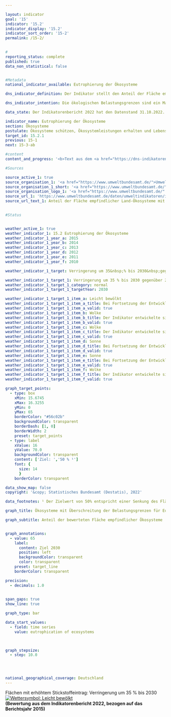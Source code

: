```yaml
---

layout: indicator    
goal: '15'    
indicator: '15.2'    
indicator_display: '15.2'    
indicator_sort_order: '15-2'    
permalink: /15-2/    
    

#
reporting_status: complete    
published: true    
data_non_statistical: false    


#Metadata    
national_indicator_available: Eutrophierung der Ökosysteme    

dns_indicator_definition: Der Indikator stellt den Anteil der Fläche empfindlicher Ökosysteme dar, bei der die ökologischen Belastungsgrenzen (Critical Loads) durch atmosphärische Stickstoffeinträge überschritten wurden, gemessen an der gesamten bewerteten Fläche empfindlicher Ökosysteme.    

dns_indicator_intention: Die ökologischen Belastungsgrenzen sind ein Maß für die Empfindlichkeit eines Ökosystems gegenüber dem Eintrag eines Schadstoffs. Liegen die Einträge von Luftschadstoffen unter diesen Critical Loads, ist nach heutigem Stand des Wissens nicht mit schädlichen Wirkungen auf Struktur und Funktion eines Ökosystems zu rechnen. Fast die Hälfte aller Farn- und Blütenpflanzen, die in Deutschland in der Roten Liste aufgeführt werden, sind durch Nährstoffeinträge gefährdet. Bis zum Jahr 2030&nbsp;soll der Flächenanteil mit erhöhtem Stickstoffeintrag um 35&nbsp;% gegenüber 2005&nbsp;reduziert werden. Dies entspricht einer Senkung auf 50&nbsp;% der bewerteten Fläche empfindlicher Ökosysteme.    

data_state: Der Indikatorenbericht 2022 hat den Datenstand 31.10.2022. Die Daten auf dieser Plattform werden regelmäßig aktualisiert, sodass online aktuellere Daten verfügbar sein können als im <a href="https://dns-indikatoren.de/assets/publications/reports/de/2022.pdf">Indikatorenbericht 2022</a> veröffentlicht.    

indicator_name: Eutrophierung der Ökosysteme    
section: Ökosysteme    
postulate: Ökosysteme schützen, Ökosystemleistungen erhalten und Lebensräume bewahren    
target_id: 15.2.1    
previous: 15-1    
next: 15-3-ab    

#content     
content_and_progress: '<b>Text aus dem <a href="https://dns-indikatoren.de/assets/publications/reports/de/2022.pdf">Indikatorenbericht 2022&nbsp;</a></b><br><br>Stickstoff, der gebunden in Ammoniak und Stickoxiden in die Atmosphäre gelangt, kann gasförmig, in Regen gelöst oder als Bestandteil des Feinstaubs in Ökosysteme eingetragen werden. Die Emissionen von Ammoniak und Stickoxiden werden als Teil des Indikators <a href="https://dnsUpgradeEnvironment.github.io/dns-indicators/3-2-a">3.2.a</a> „Emissionen von Luftschadstoffen“ dargestellt und deren Entwicklung beeinflusst direkt die Eutrophierung der Ökosysteme. Als empfindliche Ökosysteme, die in die Berechnung des Indikators eingehen, werden Wälder, natürliches Grünland, Moore, Sümpfe und Heiden betrachtet.<br><br>Durch einen übermäßigen Eintrag von Stickstoffverbindungen aus der Luft in Land-Ökosysteme können Nährstoffungleichgewichte entstehen. In Folge des geänderten Nährstoffangebots ändert sich zum Beispiel die Artenzusammensetzung: Organismen, die stickstoffarme Standorte bevorzugen, werden zugunsten stickstoffliebender Arten verdrängt. Außerdem können viele Pflanzen durch die Veränderung der Nährstoff-Verfügbarkeit anfälliger gegenüber Frost, Dürre und Schädlingen werden. Auswirkungen eines übermäßigen Stickstoffeintrages treten oft erst einige Jahre später auf. Ebenso sind positive Effekte aufgrund geminderten Eintrages erst nach längerer Zeit zu erkennen.<br><br>Zur Bewertung der Stickstoffeinträge werden ökosystemspezifische Belastungsgrenzen ermittelt, bei deren Einhaltung nach heutigem Wissensstand Strukturen und Funktionen sowie die Artengemeinschaften eines Ökosystems geschützt sind. Insgesamt werden auf diese Weise etwa elf Millionen Hektar, das heißt nahezu ein Drittel der Fläche Deutschlands, bewertet.<br><br>Im Jahr 2015&nbsp;wurden in Deutschland auf 68&nbsp;% der Fläche aller bewerteten empfindlichen Ökosysteme die Belastungsgrenzen für schädlichen Stickstoffeintrag überschritten. Besonders hoch sind hier Überschreitungen in Teilen Norddeutschlands, da hier durch die Landwirtschaft große Mengen reaktiver Stickstoffverbindungen freigesetzt werden.<br><br>Zwischen 2005&nbsp;und 2011&nbsp;konnte der Anteil der Flächen, auf denen die Belastungsgrenzen für Stickstoff überschritten wurden, um 9&nbsp;Prozentpunkte gesenkt werden. In den zwei Folgejahren stieg der Indikator wieder leicht an, um bis zum Jahr 2015&nbsp;wieder auf den Wert des Jahres 2011&nbsp;zu sinken. Somit hat sich der Anteil der Flächen, auf denen die Belastungsgrenzen für Stickstoff überschritten wurden seit dem Jahr 2011&nbsp;nicht weiter verringert.<br><br>Die Berechnung des Indikators wird vom Umweltbundesamt (<abbr title="Umweltbundesamt">UBA</abbr>) vorgenommen und basiert auf zwei Datensätzen. Der erste Datensatz ist der Critical-Load-Datensatz, der vom <abbr title="Umweltbundesamt">UBA</abbr> für die internationale Berichterstattung im Rahmen der Genfer Luftreinhaltekonvention (<abbr title="Genfer Luftreinhaltekonvention (Convention on Long-Range Transboundary Air Pollution)">CLRTAP</abbr>) bereitgestellt wird. Grundlagen zur Ermittlung dieses Datensatzes sind unter anderem die Bodenübersichtskarte Deutschlands, die Karte der jährlichen mittleren Sickerwasserrate in den Boden, die Karte der Landnutzungsverteilung sowie Klimadaten Deutschlands. Der zweite Datensatz beinhaltet eine Zeitreihe der Stickstoffeinträge in Deutschland und wurde im Rahmen des <abbr title="Pollutant INput and EcosysTem Impact">PINETI</abbr> III-Projektes (Pollutant INput and EcosysTem Impact) berechnet.'    

#Sources    

source_active_1: true
source_organisation_1: '<a href="https://www.umweltbundesamt.de/">Umweltbundesamt</a>'
source_organisation_1_short: '<a href="https://www.umweltbundesamt.de/" target="_blank">Umweltbundesamt</a>'
source_organisation_logo_1: '<a href="https://www.umweltbundesamt.de/" target="_blank"><img src="https://dnsUpgradeEnvironment.github.io/dns-indicators/public/OrgImgDe/uba.png" alt="Umweltbundesamt" title=" Klicken Sie hier um zur Homepage der Organisation Umweltbundesamt zu gelangen." style="height:60px; width:148px; border: transparent"/></a>'
source_url_1: 'https://www.umweltbundesamt.de/daten/umweltindikatoren/indikator-eutrophierung-durch-stickstoff'
source_url_text_1: Anteil der Fläche empfindlicher Land-Ökosysteme mit Überschreitung der Belastungsgrenzen für Eutrophierung
    

#Status    


weather_active_1: true
weather_indicator_1: 15.2 Eutrophierung der Ökosysteme
weather_indicator_1_year_a: 2015
weather_indicator_1_year_b: 2014
weather_indicator_1_year_c: 2013
weather_indicator_1_year_d: 2012
weather_indicator_1_year_e: 2011
weather_indicator_1_year_f: 2010

weather_indicator_1_target: Verringerung um 35&nbsp;% bis 2030&nbsp;gegenüber 2005

weather_indicator_1_target_1: Verringerung um 35 % bis 2030 gegenüber 2005
weather_indicator_1_target_1_category: normal
weather_indicator_1_target_1_targetYear: 2030

weather_indicator_1_target_1_item_a: Leicht bewölkt
weather_indicator_1_target_1_item_a_title: Bei Fortsetzung der Entwicklung von 2015 wäre das Ziel um mindestens 5&nbsp;%, aber maximal um 20&nbsp;% der Differenz zwischen Zielwert und dem damaligen Wert verfehlt worden.
weather_indicator_1_target_1_item_a_valid: true
weather_indicator_1_target_1_item_b: Wolke
weather_indicator_1_target_1_item_b_title: Der Indikator entwickelte sich in 2014 zwar in die gewünschte Richtung auf das Ziel zu, bei Fortsetzung der Entwicklung wäre das Ziel im Zieljahr aber um mehr als 20 % der Differenz zwischen Zielwert und dem damaligen Wert verfehlt worden.
weather_indicator_1_target_1_item_b_valid: true
weather_indicator_1_target_1_item_c: Wolke
weather_indicator_1_target_1_item_c_title: Der Indikator entwickelte sich in 2013 zwar in die gewünschte Richtung auf das Ziel zu, bei Fortsetzung der Entwicklung wäre das Ziel im Zieljahr aber um mehr als 20 % der Differenz zwischen Zielwert und dem damaligen Wert verfehlt worden.
weather_indicator_1_target_1_item_c_valid: true
weather_indicator_1_target_1_item_d: Sonne
weather_indicator_1_target_1_item_d_title: Bei Fortsetzung der Entwicklung aus 2012 wäre der Zielwert erreicht oder um weniger als 5&nbsp;% der Differenz zwischen Zielwert und dem damaligen Wert verfehlt worden.
weather_indicator_1_target_1_item_d_valid: true
weather_indicator_1_target_1_item_e: Sonne
weather_indicator_1_target_1_item_e_title: Bei Fortsetzung der Entwicklung aus 2011 wäre der Zielwert erreicht oder um weniger als 5&nbsp;% der Differenz zwischen Zielwert und dem damaligen Wert verfehlt worden.
weather_indicator_1_target_1_item_e_valid: true
weather_indicator_1_target_1_item_f: Wolke
weather_indicator_1_target_1_item_f_title: Der Indikator entwickelte sich in 2010 zwar in die gewünschte Richtung auf das Ziel zu, bei Fortsetzung der Entwicklung wäre das Ziel im Zieljahr aber um mehr als 20 % der Differenz zwischen Zielwert und dem damaligen Wert verfehlt worden.
weather_indicator_1_target_1_item_f_valid: true    

graph_target_points:
  - type: box
    xMin: 15.6745
    xMax: 16.3255
    yMin: 0
    yMax: 65
    borderColor: "#56c02b"
    backgroundColor: transparent
    borderDash: [1, 0]
    borderWidth: 2
    preset: target_points
  - type: label
    xValue: 16
    yValue: 70.0
    backgroundColor: transparent
    content: ['Ziel: ','50 % ¹']
    font: {
      size: 14
      }
    borderColor: transparent    

data_show_map: false    
copyright: '&copy; Statistisches Bundesamt (Destatis), 2022'    

data_footnotes: ¹ Der Zielwert von 50% entspricht einer Senkung des Flächenanteils um 35% gegenüber 2005.<br>• Die Zeitreihe wird voraussichtlich Anfang 2023&nbsp;aktualisiert.    

graph_title: Ökosysteme mit Überschreitung der Belastungsgrenzen für Eutrophierung durch Stickstoffeinträge    

graph_subtitle: Anteil der bewerteten Fläche empfindlicher Ökosysteme    


graph_annotations:
  - value: 65
    label:
      content: Ziel 2030
      position: left
      backgroundColor: transparent
      color: transparent
    preset: target_line
    borderColor: transparent    

precision: 
  - decimals: 1.0
        

span_gaps: true    
show_line: true    

graph_type: bar    

data_start_values: 
  - field: time series
    value: eutrophication of ecosystems    

    

graph_stepsize: 
  - step: 10.0
        

            

national_geographical_coverage: Deutschland    
---
```



<div>
  <div class="my-header">
    <label class="default">Flächen mit erhöhtem Stickstoffeintrag: Verringerung um 35&nbsp;% bis 2030
      <a href="https://dnsUpgradeEnvironment.github.io/dns-indicators/status"><img src="https://g205sdgs.github.io/sdg-indicators/public/Wettersymbole/Leicht bewölkt.png" title="Bei Fortsetzung der Entwicklung von 2015 wäre das Ziel um mindestens 5&nbsp;%, aber maximal um 20&nbsp;% der Differenz zwischen Zielwert und dem damaligen Wert verfehlt worden." alt="Wettersymbol: Leicht bewölkt"/>
      </a>
    </label>
  </div>
</div>
<div class="my-header-note">
  <label class="default"><b>(Bewertung aus dem Indikatorenbericht 2022, bezogen auf das Berichtsjahr 2015)
  </b></label>
</div>
